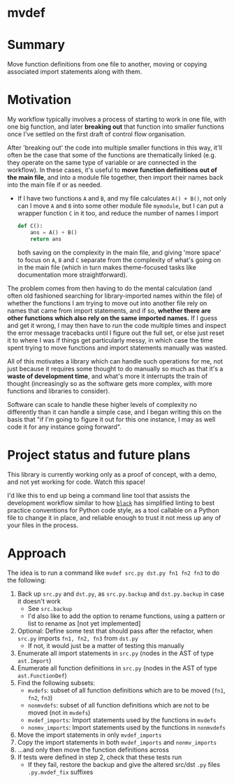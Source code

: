 # mvdef

# Summary

Move function definitions from one file to another, moving or copying
associated import statements along with them.

# Motivation

My workflow typically involves a process of starting to work in one file,
with one big function, and later **breaking out** that function into smaller
functions once I've settled on the first draft of control flow organisation.

After 'breaking out' the code into multiple smaller functions in this way,
it'll often be the case that some of the functions are thematically linked
(e.g. they operate on the same type of variable or are connected in the workflow).
In these cases, it's useful to **move function definitions out of the main file**,
and into a module file together, then import their names back into the main file
if or as needed.

- If I have two functions `A` and `B`, and my file calculates `A() + B()`, not only
  can I move `A` and `B` into some other module file `mymodule`, but I can put a
  wrapper function `C` in it too, and reduce the number of names I import
  ```py
  def C():
      ans = A() + B()
      return ans
  ```
  both saving on the complexity in the main file, and giving 'more space' to focus
  on `A`, `B` and `C` separate from the complexity of what's going on in the main file
  (which in turn makes theme-focused tasks like documentation more straightforward).

The problem comes from then having to do the mental calculation (and often old
fashioned searching for library-imported names within the file) of whether the
functions I am trying to move out into another file rely on names that came from
import statements, and if so, **whether there are other functions which also rely on
the same imported names.** If I guess and get it wrong, I may then have to run the
code multiple times and inspect the error message tracebacks until I figure out
the full set, or else just reset it to where I was if things get particularly
messy, in which case the time spent trying to move functions and import statements
manually was wasted.

All of this motivates a library which can handle such operations for me, not just
because it requires some thought to do manually so much as that it's a **waste of
development time**, and what's more it interrupts the train of thought (increasingly
so as the software gets more complex, with more functions and libraries to consider).

Software can scale to handle these higher levels of complexity no differently than
it can handle a simple case, and I began writing this on the basis that "if I'm going
to figure it out for this one instance, I may as well code it for any instance going
forward".

# Project status and future plans

This library is currently working only as a proof of concept, with a demo, and not
yet working for code. Watch this space!

I'd like this to end up being a command line tool that assists the development workflow
similar to how [`black`](https://github.com/psf/black/) has simplified linting to best
practice conventions for Python code style, as a tool callable on a Python file to
change it in place, and reliable enough to trust it not mess up any of your files in
the process.

# Approach

The idea is to run a command like `mvdef src.py dst.py fn1 fn2 fn3` to do the following:

1) Back up `src.py` and `dst.py`, as `src.py.backup` and `dst.py.backup` in case it doesn't work
   - See `src.backup`
   - I'd also like to add the option to rename functions, using a pattern or list to rename
     as [not yet implemented]
2) Optional: Define some test that should pass after the refactor,
   when `src.py` imports `fn1, fn2, fn3` from `dst.py`
   - If not, it would just be a matter of testing this manually
3) Enumerate all import statements in `src.py` (nodes in the AST of type `ast.Import`)
4) Enumerate all function definitions in `src.py` (nodes in the AST of type `ast.FunctionDef`)
5) Find the following subsets:
   - `mvdefs`: subset of all function definitions which are to be moved (`fn1`, `fn2`, `fn3`)
   - `nonmvdefs`: subset of all function definitions which are not to be moved (not in `mvdefs`)
   - `mvdef_imports`: Import statements used by the functions in `mvdefs`
   - `nonmv_imports`: Import statements used by the functions in `nonmvdefs`
6) Move the import statements in only `mvdef_imports`
7) Copy the import statements in both `mvdef_imports` and `nonmv_imports`
8) ...and only then move the function definitions across
9) If tests were defined in step 2, check that these tests run
   - If they fail, restore the backup and give the altered src/dst `.py` files `.py.mvdef_fix` suffixes
